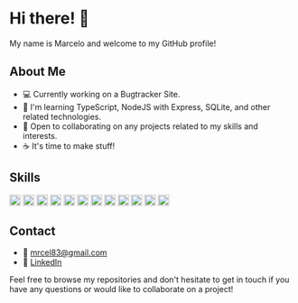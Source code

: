 # Hi there! 👋

My name is Marcelo and welcome to my GitHub profile! 

## About Me

- 💻 Currently working on a Bugtracker Site.
- 🌱 I'm learning TypeScript, NodeJS with Express, SQLite, and other related technologies.
- 🤝 Open to collaborating on any projects related to my skills and interests.
- ☕ It's time to make stuff!

## Skills
<div>
  <img height="20" src="https://img.shields.io/badge/Code-TypeScript-blue?style=flat&logo=typescript" alt="TypeScript">
  <img height="20" src="https://img.shields.io/badge/'Code'-HTML-orange?style=flat&logo=html5" alt="HTML">
  <img height="20" src="https://img.shields.io/badge/'Code'-CSS-blue?style=flat&logo=css3" alt="CSS">
  <img height="20" src="https://img.shields.io/badge/Code-bash-black?style=flat&logo=gnu-bash" alt="bash">
  <img height="20" src="https://img.shields.io/badge/VCS-Git-red?style=flat&logo=git" alt="Git">
  <img height="20" src="https://img.shields.io/badge/Tool-npm-red?style=flat&logo=npm" alt="npm">
  <img height="20" src="https://img.shields.io/badge/Tech-Node.js-green?style=flat&logo=node.js" alt="Node.js">
  <img height="20" src="https://img.shields.io/badge/Tech-Express.js-lightgrey?style=flat&logo=express" alt="Express">
  <img height="20" src="https://img.shields.io/badge/Tech-MongoDB-green?style=flat&logo=mongodb" alt="MongoDB">
  <img height="20" src="https://img.shields.io/badge/Tool-Postman-informational?style=flat&logo=postman&logoColor=white&color=ff6c37" alt="Postman">
  <img height="20" src="https://img.shields.io/badge/Tool-Jest-red?style=flat&logo=jest" alt="Jest">
  <img height="20" src="https://img.shields.io/badge/Tool-Figma-violet?style=flat&logo=figma" alt="Figma">
</div>


## Contact
- 📧 mrcel83@gmail.com
- 💼 [LinkedIn](https://www.linkedin.com/in/marcelo-oliveira-1445b5222/)

Feel free to browse my repositories and don't hesitate to get in touch if you have any questions or would like to collaborate on a project!
